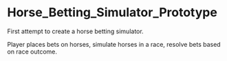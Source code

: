 # Horse_Betting_Simulator_Prototype
First attempt to create a horse betting simulator.

Player places bets on horses, simulate horses in a race, resolve bets based on race outcome.

